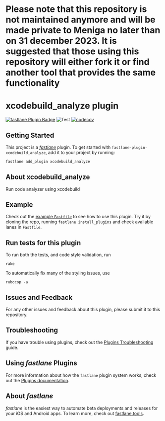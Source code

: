 # Please note that this repository is not maintained anymore and will be made private to Meniga no later than on 31 december 2023. It is suggested that those using this repository will either fork it or find another tool that provides the same functionality

# xcodebuild_analyze plugin

[![fastlane Plugin Badge](https://rawcdn.githack.com/fastlane/fastlane/master/fastlane/assets/plugin-badge.svg)](https://rubygems.org/gems/fastlane-plugin-xcodebuild_analyze)
![Test](https://github.com/meniga/fastlane-plugin-xcodebuild_analyze/workflows/Test/badge.svg)
[![codecov](https://codecov.io/gh/meniga/fastlane-plugin-xcodebuild_analyze/branch/master/graph/badge.svg)](https://codecov.io/gh/meniga/fastlane-plugin-xcodebuild_analyze)

## Getting Started

This project is a [_fastlane_](https://github.com/fastlane/fastlane) plugin. To get started with `fastlane-plugin-xcodebuild_analyze`, add it to your project by running:

```bash
fastlane add_plugin xcodebuild_analyze
```

## About xcodebuild_analyze

Run code analyzer using xcodebuild

## Example

Check out the [example `Fastfile`](fastlane/Fastfile) to see how to use this plugin. Try it by cloning the repo, running `fastlane install_plugins` and check available lanes in `Fastfile`.

## Run tests for this plugin

To run both the tests, and code style validation, run

```
rake
```

To automatically fix many of the styling issues, use
```
rubocop -a
```

## Issues and Feedback

For any other issues and feedback about this plugin, please submit it to this repository.

## Troubleshooting

If you have trouble using plugins, check out the [Plugins Troubleshooting](https://docs.fastlane.tools/plugins/plugins-troubleshooting/) guide.

## Using _fastlane_ Plugins

For more information about how the `fastlane` plugin system works, check out the [Plugins documentation](https://docs.fastlane.tools/plugins/create-plugin/).

## About _fastlane_

_fastlane_ is the easiest way to automate beta deployments and releases for your iOS and Android apps. To learn more, check out [fastlane.tools](https://fastlane.tools).
